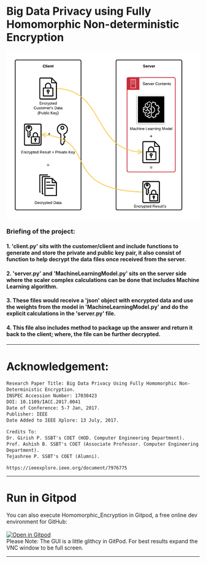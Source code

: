 # Big Data Privacy using Fully Homomorphic Non-deterministic Encryption

<img src="https://github.com/Mayur-Debu/Homomorphic_Encryption/blob/main/System%20Architecture.png" align="center"  />

### Briefing of the project:

#### 1. 'client.py' sits with the customer/client and include functions to generate and store the private and public key pair, it also consist of function to help decrypt the data files once received from the server.<br>
#### 2. 'server.py' and 'MachineLearningModel.py' sits on the server side where the scaler complex calculations can be done that includes Machine Learning algorithm. <br>
#### 3. These files would receive a 'json' object with encrypted data and use the weights from the model in 'MachineLearningModel.py' and do the explicit calculations in the 'server.py' file.<br> 
#### 4. This file also includes method to package up the answer and return it back to the client; where, the file can be further decrypted.

*****

# Acknowledgement:
```
Research Paper Title: Big Data Privacy Using Fully Homomorphic Non-Deterministic Encryption.
INSPEC Accession Number: 17030423
DOI: 10.1109/IACC.2017.0041
Date of Conference: 5-7 Jan, 2017.
Publisher: IEEE
Date Added to IEEE Xplore: 13 July, 2017.
```
```
Credits To:
Dr. Girish P. SSBT's COET (HOD. Computer Engineering Department).
Prof. Ashish B. SSBT's COET (Associate Professor. Computer Engineering Department).
Tejashree P. SSBT's COET (Alumni).
```
```
https://ieeexplore.ieee.org/document/7976775
```
****
# Run in Gitpod
You can also execute Homomorphic_Encryption in Gitpod, a free online dev environment for GitHub:<br><br>
[![Open in Gitpod](https://gitpod.io/button/open-in-gitpod.svg)](https://b6fc9e42-a51c-4db6-a338-e2d852c9e8e2.ws-us03.gitpod.io/#/workspace/Homomorphic_Encryption)
<br>Please Note: The GUI is a little glithcy in GitPod. For best results expand the VNC window to be full screen.

*****
